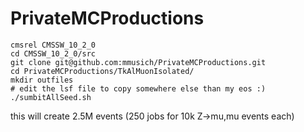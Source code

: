 # PrivateMCProductions

```
cmsrel CMSSW_10_2_0
cd CMSSW_10_2_0/src
git clone git@github.com:mmusich/PrivateMCProductions.git
cd PrivateMCProductions/TkAlMuonIsolated/
mkdir outfiles
# edit the lsf file to copy somewhere else than my eos :)
./sumbitAllSeed.sh
```

this will create 2.5M events (250 jobs for 10k Z->mu,mu events each)
